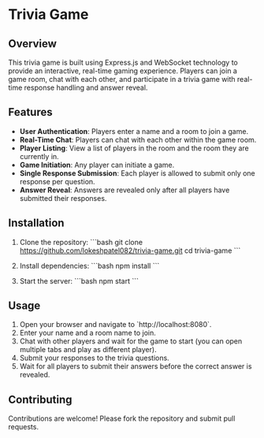 
# Trivia Game

## Overview
This trivia game is built using Express.js and WebSocket technology to provide an interactive, real-time gaming experience. Players can join a game room, chat with each other, and participate in a trivia game with real-time response handling and answer reveal.

## Features
- **User Authentication**: Players enter a name and a room to join a game.
- **Real-Time Chat**: Players can chat with each other within the game room.
- **Player Listing**: View a list of players in the room and the room they are currently in.
- **Game Initiation**: Any player can initiate a game.
- **Single Response Submission**: Each player is allowed to submit only one response per question.
- **Answer Reveal**: Answers are revealed only after all players have submitted their responses.

## Installation

1. Clone the repository:
   \`\`\`bash
   git clone https://github.com/lokeshpatel082/trivia-game.git
   cd trivia-game
   \`\`\`

2. Install dependencies:
   \`\`\`bash
   npm install
   \`\`\`

3. Start the server:
   \`\`\`bash
   npm start
   \`\`\`

## Usage

1. Open your browser and navigate to \`http://localhost:8080\`.
2. Enter your name and a room name to join.
3. Chat with other players and wait for the game to start (you can open multiple tabs and play as different player).
4. Submit your responses to the trivia questions.
5. Wait for all players to submit their answers before the correct answer is revealed.

## Contributing

Contributions are welcome! Please fork the repository and submit pull requests.


